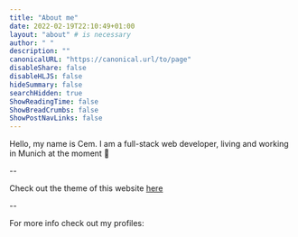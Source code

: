 ```yaml
---
title: "About me"
date: 2022-02-19T22:10:49+01:00
layout: "about" # is necessary
author: " "
description: ""
canonicalURL: "https://canonical.url/to/page"
disableShare: false
disableHLJS: false
hideSummary: false
searchHidden: true
ShowReadingTime: false
ShowBreadCrumbs: false
ShowPostNavLinks: false
---
```


Hello, my name is Cem. I am a full-stack web developer, living and working in Munich at the moment 🍻

-- 

Check out the theme of this website [here](https://github.com/adityatelange/hugo-PaperMod)

--

For more info check out my profiles: